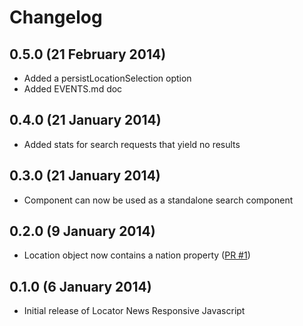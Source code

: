 # Changelog

## 0.5.0 (21 February 2014)
- Added a persistLocationSelection option
- Added EVENTS.md doc

## 0.4.0 (21 January 2014)
- Added stats for search requests that yield no results

## 0.3.0 (21 January 2014)
- Component can now be used as a standalone search component

## 0.2.0 (9 January 2014)
- Location object now contains a nation property ([PR #1](https://github.com/BBC-Location-Services/locator_news_responsive_js/pull/1))

## 0.1.0 (6 January 2014)
- Initial release of Locator News Responsive Javascript